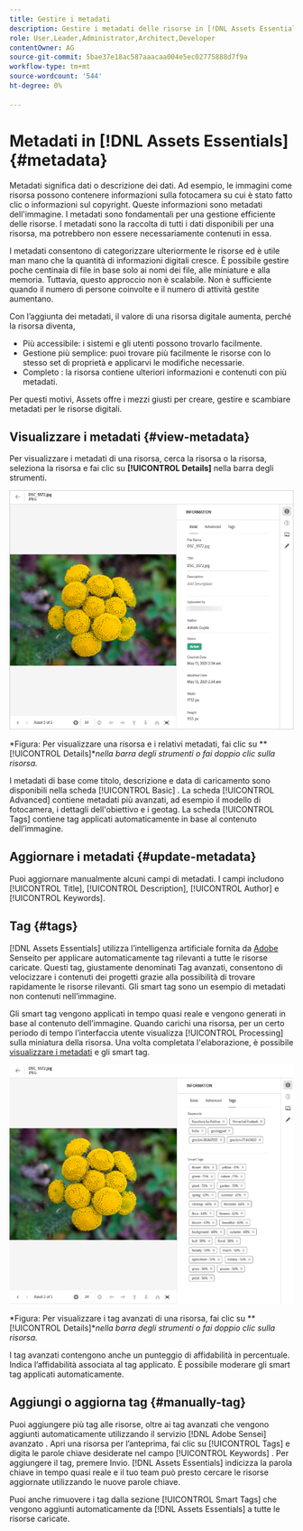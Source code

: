 ```yaml
---
title: Gestire i metadati
description: Gestire i metadati delle risorse in [!DNL Assets Essentials]
role: User,Leader,Administrator,Architect,Developer
contentOwner: AG
source-git-commit: 5bae37e18ac587aaacaa004e5ec02775888d7f9a
workflow-type: tm+mt
source-wordcount: '544'
ht-degree: 0%

---
```



# Metadati in [!DNL Assets Essentials] {#metadata}

Metadati significa dati o descrizione dei dati. Ad esempio, le immagini come risorsa possono contenere informazioni sulla fotocamera su cui è stato fatto clic o informazioni sul copyright. Queste informazioni sono metadati dell&#39;immagine. I metadati sono fondamentali per una gestione efficiente delle risorse. I metadati sono la raccolta di tutti i dati disponibili per una risorsa, ma potrebbero non essere necessariamente contenuti in essa.

I metadati consentono di categorizzare ulteriormente le risorse ed è utile man mano che la quantità di informazioni digitali cresce. È possibile gestire poche centinaia di file in base solo ai nomi dei file, alle miniature e alla memoria. Tuttavia, questo approccio non è scalabile. Non è sufficiente quando il numero di persone coinvolte e il numero di attività gestite aumentano.

Con l’aggiunta dei metadati, il valore di una risorsa digitale aumenta, perché la risorsa diventa,

* Più accessibile: i sistemi e gli utenti possono trovarlo facilmente.
* Gestione più semplice: puoi trovare più facilmente le risorse con lo stesso set di proprietà e applicarvi le modifiche necessarie.
* Completo : la risorsa contiene ulteriori informazioni e contenuti con più metadati.

Per questi motivi, Assets offre i mezzi giusti per creare, gestire e scambiare metadati per le risorse digitali.

## Visualizzare i metadati {#view-metadata}

Per visualizzare i metadati di una risorsa, cerca la risorsa o la risorsa, seleziona la risorsa e fai clic su **[!UICONTROL Details]** nella barra degli strumenti.

![Visualizzare i metadati di una risorsa](assets/metadata-view1.png)

*Figura: Per visualizzare una risorsa e i relativi metadati, fai clic su **[!UICONTROL Details]**nella barra degli strumenti o fai doppio clic sulla risorsa.*

I metadati di base come titolo, descrizione e data di caricamento sono disponibili nella scheda [!UICONTROL Basic] . La scheda [!UICONTROL Advanced] contiene metadati più avanzati, ad esempio il modello di fotocamera, i dettagli dell&#39;obiettivo e i geotag. La scheda [!UICONTROL Tags] contiene tag applicati automaticamente in base al contenuto dell’immagine.

## Aggiornare i metadati {#update-metadata}

Puoi aggiornare manualmente alcuni campi di metadati. I campi includono [!UICONTROL Title], [!UICONTROL Description], [!UICONTROL Author] e [!UICONTROL Keywords].

## Tag {#tags}

[!DNL Assets Essentials] utilizza l’intelligenza artificiale fornita da  [Adobe ](https://www.adobe.com/it/sensei.html) Senseito per applicare automaticamente tag rilevanti a tutte le risorse caricate. Questi tag, giustamente denominati Tag avanzati, consentono di velocizzare i contenuti dei progetti grazie alla possibilità di trovare rapidamente le risorse rilevanti. Gli smart tag sono un esempio di metadati non contenuti nell’immagine.

Gli smart tag vengono applicati in tempo quasi reale e vengono generati in base al contenuto dell’immagine. Quando carichi una risorsa, per un certo periodo di tempo l’interfaccia utente visualizza [!UICONTROL Processing] sulla miniatura della risorsa. Una volta completata l&#39;elaborazione, è possibile [visualizzare i metadati](#view-metadata) e gli smart tag.

![Visualizzare tag avanzati di una risorsa](assets/metadata-view-tags.png)

*Figura: Per visualizzare i tag avanzati di una risorsa, fai clic su **[!UICONTROL Details]**nella barra degli strumenti o fai doppio clic sulla risorsa.*

I tag avanzati contengono anche un punteggio di affidabilità in percentuale. Indica l’affidabilità associata al tag applicato. È possibile moderare gli smart tag applicati automaticamente.

## Aggiungi o aggiorna tag {#manually-tag}

Puoi aggiungere più tag alle risorse, oltre ai tag avanzati che vengono aggiunti automaticamente utilizzando il servizio [!DNL Adobe Sensei] avanzato . Apri una risorsa per l’anteprima, fai clic su [!UICONTROL Tags] e digita le parole chiave desiderate nel campo [!UICONTROL Keywords] . Per aggiungere il tag, premere Invio. [!DNL Assets Essentials] indicizza la parola chiave in tempo quasi reale e il tuo team può presto cercare le risorse aggiornate utilizzando le nuove parole chiave.

Puoi anche rimuovere i tag dalla sezione [!UICONTROL Smart Tags] che vengono aggiunti automaticamente da [!DNL Assets Essentials] a tutte le risorse caricate.

<!-- TBD: Queries for PM and engg.

Can we edit the existing metadata in any form?

How to moderate smart tags?

Allow or deny list for smart tags?

What about Tags displayed just above Smart Tags in the UI?

Is there a detailed metadata tab. Where do the other details of an asset go?

How can one search based strictly on the metadata. Similar to AEM Assets GQL queries.
-->

<!-- TBD: Link to related articles if any.

>[!MORELIKETHIS]
>
>* [Search assets](search.md).
-->
